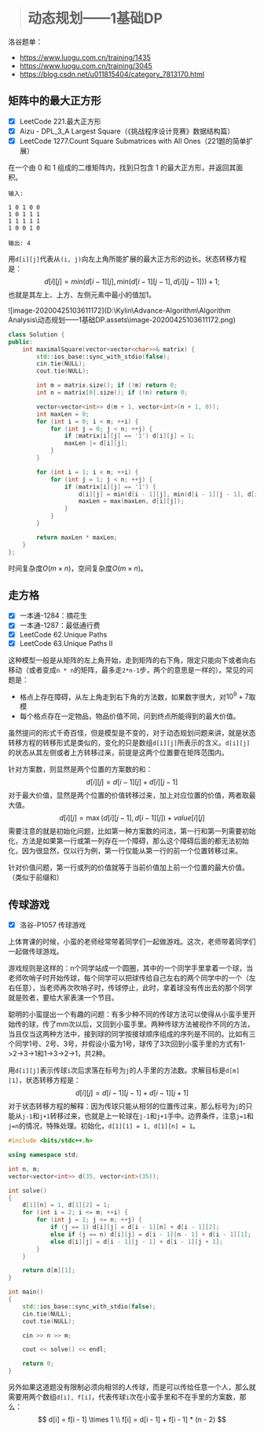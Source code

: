 > # 动态规划——1基础DP

洛谷题单：

* https://www.luogu.com.cn/training/1435
* https://www.luogu.com.cn/training/3045
* https://blog.csdn.net/u011815404/category_7813170.html





## 矩阵中的最大正方形

- [x] LeetCode 221.最大正方形
- [x] Aizu - DPL_3_A Largest Square（《挑战程序设计竞赛》数据结构篇）
- [x]  LeetCode 1277.Count Square Submatrices with All Ones（221题的简单扩展）

在一个由 0 和 1 组成的二维矩阵内，找到只包含 1 的最大正方形，并返回其面积。

```
输入: 

1 0 1 0 0
1 0 1 1 1
1 1 1 1 1
1 0 0 1 0

输出: 4
```

用`d[i][j]`代表从`(i, j)`向左上角所能扩展的最大正方形的边长。状态转移方程是：
$$
d[i][j] = min(d[i - 1][j], min(d[i - 1][j - 1], d[i][j - 1])) + 1;
$$
也就是其左上、上方、左侧元素中最小的值加1。

![image-20200425103611172](D:\Kylin\Advance-Algorithm\Algorithm Analysis\动态规划——1基础DP.assets\image-20200425103611172.png)

```c++
class Solution {
public:
    int maximalSquare(vector<vector<char>>& matrix) {
        std::ios_base::sync_with_stdio(false);
        cin.tie(NULL);
        cout.tie(NULL);

        int m = matrix.size(); if (!m) return 0;
        int n = matrix[0].size(); if (!n) return 0;

        vector<vector<int>> d(m + 1, vector<int>(n + 1, 0));
        int maxLen = 0;
        for (int i = 0; i < m; ++i) {
            for (int j = 0; j < n; ++j) {
                if (matrix[i][j] == '1') d[i][j] = 1;
                maxLen |= d[i][j];
            }
        }

        for (int i = 1; i < m; ++i) {
            for (int j = 1; j < n; ++j) {
                if (matrix[i][j] == '1') {
                    d[i][j] = min(d[i - 1][j], min(d[i - 1][j - 1], d[i][j - 1])) + 1;
                    maxLen = max(maxLen, d[i][j]);
                }
            }
        }

        return maxLen * maxLen;
    }
};
```

时间复杂度$O(m \times n)$，空间复杂度$O(m \times n)$。

## 走方格

- [x] 一本通-1284：摘花生
- [x] 一本通-1287：最低通行费
- [x] LeetCode 62.Unique Paths
- [x] LeetCode 63.Unique Paths II

这种模型一般是从矩阵的左上角开始，走到矩阵的右下角，限定只能向下或者向右移动（或者变成`n * n`的矩阵，最多走`2*n-1`步，两个的意思是一样的）。常见的问题是：

* 格点上存在障碍，从左上角走到右下角的方法数，如果数字很大，对$10^9+7$取模
* 每个格点存在一定物品，物品价值不同，问到终点所能得到的最大价值。

虽然提问的形式千奇百怪，但是模型是不变的，对于动态规划问题来讲，就是状态转移方程的转移形式是类似的，变化的只是数组`d[i][j]`所表示的含义。`d[i][j]`的状态从其左侧或者上方转移过来，前提是这两个位置要在矩阵范围内。

针对方案数，则显然是两个位置的方案数的和：
$$
d[i][j] = d[i - 1][j] + d[i][j - 1]
$$
对于最大价值，显然是两个位置的价值转移过来，加上对应位置的价值，两者取最大值。
$$
d[i][j] = \max(d[i][j - 1], d[i - 1][j]) + value[i][j]
$$
需要注意的就是初始化问题，比如第一种方案数的问法，第一行和第一列需要初始化，方法是如果第一行或第一列存在一个障碍，那么这个障碍后面的都无法初始化，因为很显然，仅以行为例，第一行仅能从第一行的前一个位置转移过来。

针对价值问题，第一行或列的价值就等于当前价值加上前一个位置的最大价值。（类似于前缀和）

## 传球游戏

- [x] 洛谷-P1057 传球游戏

上体育课的时候，小蛮的老师经常带着同学们一起做游戏。这次，老师带着同学们一起做传球游戏。

游戏规则是这样的：n个同学站成一个圆圈，其中的一个同学手里拿着一个球，当老师吹哨子时开始传球，每个同学可以把球传给自己左右的两个同学中的一个（左右任意），当老师再次吹哨子时，传球停止，此时，拿着球没有传出去的那个同学就是败者，要给大家表演一个节目。

聪明的小蛮提出一个有趣的问题：有多少种不同的传球方法可以使得从小蛮手里开始传的球，传了m*m*次以后，又回到小蛮手里。两种传球方法被视作不同的方法，当且仅当这两种方法中，接到球的同学按接球顺序组成的序列是不同的。比如有三个同学1号、2号、3号，并假设小蛮为1号，球传了3次回到小蛮手里的方式有1->2->3->1和1->3->2->1，共2种。

用`d[i][j]`表示传球`i`次后求落在标号为`j`的人手里的方法数。求解目标是`d[m][1]`，状态转移方程是：
$$
d[i][j] = d[i - 1][j - 1] + d[i - 1][j + 1]
$$
对于状态转移方程的解释：因为传球只能从相邻的位置传过来，那么标号为`j`的只能从`j-1`和`j+1`转移过来，也就是上一轮球在`j-1`和`j+1`手中。边界条件，注意`j=1`和`j=n`的情况，特殊处理。初始化，`d[1][1] = 1, d[1][n] = 1`。

```c++
#include <bits/stdc++.h>

using namespace std;

int n, m;
vector<vector<int>> d(35, vector<int>(35));

int solve()
{
	d[1][n] = 1, d[1][2] = 1;
	for (int i = 2; i <= m; ++i) {
		for (int j = 1; j <= n; ++j) {
			if (j == 1) d[i][j] = d[i - 1][n] + d[i - 1][2];
			else if (j == n) d[i][j] = d[i - 1][n - 1] + d[i - 1][1];
			else d[i][j] = d[i - 1][j - 1] + d[i - 1][j + 1];
		}
	}

	return d[m][1];
}

int main()
{
	std::ios_base::sync_with_stdio(false);
	cin.tie(NULL);
	cout.tie(NULL);

	cin >> n >> m;

	cout << solve() << endl;

	return 0;
}
```

另外如果这道题没有限制必须向相邻的人传球，而是可以传给任意一个人，那么就需要用两个数组`d[i], f[i]`，代表传球`i`次在小蛮手里和不在手里的方案数，那么：
$$
d[i] = f[i - 1] \times 1 \\
f[i] = d[i - 1] + f[i - 1] * (n - 2)
$$




